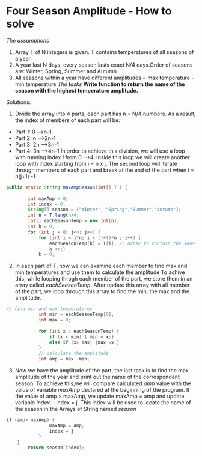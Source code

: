 # Four Season Amplitude - How to solve
*The assumptions*
1. Array T of N integers is given. T contains temperatures of all seasons of a year.
2. A year last N days, every season lasts exact N/4 days.Order of seasons are: Winter, Spring, Summer and Autumn
3. All seasons within a year have different amplitudes = max temperature - min temperature
*The tasks*
**Write function to return the name of the season with the highest temperature amplitude.**

Solutions: 
1. Divide the array into 4 parts, each part has n = N/4 numbers. As a result, the index of members of each part will be: 
- Part 1: 0 -->n-1
- Part 2: n -->2n-1
- Part 3: 2n -->3n-1
- Part 4: 3n -->4n-1
In order to achieve this division, we will use a loop with running index *j* from 0 -->4. Inside this loop we will create another loop with index starting from i = n x j. The second loop will iterate through members of each part and break at the end of the part when i = n(j+1) -1. 
```java
public static String maxAmpSeason(int[] T ) {
		
		int maxAmp = 0; 
        int index = 0;
		String[] season = {"Winter", "Spring","Summer","Autumn"};
		int n = T.length/4; 		
		int[] eachSeasonTemp = new int[n]; 
		int k = 0;
		for (int j = 0; j<4; j++) {	
			for (int i = j*n; i < (j+1)*n ; i++) {
				eachSeasonTemp[k] = T[i]; // array to contain the season's temperature
				k ++;}
			k = 0;
```
2. In each part of T, now we can examine each member to find max and min temperatures and use them to calculate the amplitude 
To achive this, while looping throgh each member of the part, we store them in an array called *eachSeasonTemp*. After update this array with all member of the part, we loop through this array to find the min, the max and the amplitude.
```java
// find min and max temperatures
			int min = eachSeasonTemp[0];
			int max = 0;
			
			for (int x : eachSeasonTemp) {
				if (x < min) { min = x;}
				else if (x> max) {max =x;}
			}
			// calculate the amplitude
			int amp = max -min;
```
3. Now we have the amplitude of the part, the last task is to find the max amplitude of the year and print out the name of the correspondent season. 
To achieve this,we will compare calculated *amp* value with the value of variable *maxAmp* declared at the beginning of the program. If the value of amp > maxAmp, we update maxAmp = amp and update variable *index*-- index = j. This index will be used to locate the name of the season in the Arrays of String named *season*
```java
if (amp> maxAmp) {
				maxAmp = amp;
				index = j; 
			}					
	}
		return season[index];
```
